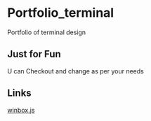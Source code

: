# Portfolio_terminal
Portfolio of terminal design 

## Just for Fun

U can Checkout and change as per your needs

## Links
[winbox.js](https://github.com/nextapps-de/winbox)


